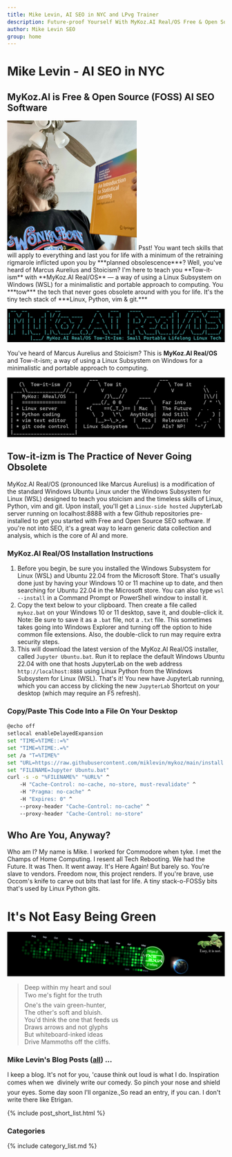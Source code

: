 ```yaml
---
title: Mike Levin, AI SEO in NYC and LPvg Trainer
description: Future-proof Yourself With MyKoz.AI Real/OS Free & Open Source (FOSS) AI SEO Software on a Small Linux Distro built with Python, vim, git and AI.
author: Mike Levin SEO
group: home
---
```


# Mike Levin - AI SEO in NYC

## MyKoz.AI is Free & Open Source (FOSS) AI SEO Software

<img class="picleft" width="300vw" alt="Mike Levin looking in suprise at An Introduction to Statistical Learning book" src="/assets/images/mike-levin-ai-seo.jpg" >
Psst! You want tech skills that will apply to everything and last you for life
with a minimum of the retraining rigmarole inflicted upon you by ***planned
obsolescence***? Well, you've heard of Marcus Aurelius and Stoicism? I'm here
to teach you **Tow-it-ism** with **MyKoz.AI Real/OS** &#151; a way of using a
Linux Subsystem on Windows (WSL) for a minimalistic and portable approach to
computing. You ***tow*** the tech that never goes obsolete around with you for
life. It's the tiny tech stack of ***Linux, Python, vim & git.***

![Mykoz.AI Real/OS](/assets/images/mykoz-ai-real-os-banner.png)

You've heard of Marcus Aurelius and Stoicism? This is **MyKoz.AI Real/OS** and
Tow-it-ism; a way of using a Linux Subsystem on Windows for a minimalistic and
portable approach to computing.

![Tow It Ism](/assets/images/tow-it-ism.png)

## Tow-it-izm is The Practice of Never Going Obsolete

MyKoz.AI Real/OS (pronounced like Marcus Aurelius) is a modification of the
standard Windows Ubuntu Linux under the Windows Subsystem for Linux (WSL)
designed to teach you stoicism and the timeless skills of Linux, Python, vim
and git. Upon install, you'll get a `Linux-side hosted` JupyterLab server
running on localhost:8888 with a few Github repositories pre-installed to get
you started with Free and Open Source SEO software. If you're not into SEO,
it's a great way to learn generic data collection and analysis, which is the
core of AI and more.

### MyKoz.AI Real/OS Installation Instructions

1. Before you begin, be sure you installed the Windows Subsystem for Linux
   (WSL) and Ubuntu 22.04 from the Microsoft Store. That's usually done just by
   having your Windows 10 or 11 machine up to date, and then searching for
   Ubuntu 22.04 in the Microsoft store. You can also type `wsl --install` in a
   Command Prompt or PowerShell window to install it.
2. Copy the text below to your clipboard. Then create a file called `mykoz.bat`
   on your Windows 10 or 11 desktop, save it, and double-click it. Note: Be
   sure to save it as a `.bat` file, not a `.txt` file. This sometimes takes
   going into Windows Explorer and turning off the option to hide common file
   extensions. Also, the double-click to run may require extra security steps.
3. This will download the latest version of the MyKoz.AI Real/OS installer,
   called `Jupyter Ubuntu.bat`. Run it to replace the default Windows Ubuntu
   22.04 with one that hosts JupyterLab on the web address
   `http://localhost:8888` using Linux Python from the Windows Subsystem for
   Linux (WSL). That's it! You new have JupyterLab running, which you can
   access by clicking the new `JupyterLab` Shortcut on your desktop (which may
   require an F5 refresh).

### Copy/Paste This Code Into a File On Your Desktop

```bash
@echo off
setlocal enableDelayedExpansion
set "TIME=%TIME::=%"
set "TIME=%TIME:.=%"
set /a "T=%TIME%"
set "URL=https://raw.githubusercontent.com/miklevin/mykoz/main/install.bat?cache=%T%"
set "FILENAME=Jupyter Ubuntu.bat"
curl -s -o "%FILENAME%" "%URL%" ^
    -H "Cache-Control: no-cache, no-store, must-revalidate" ^
    -H "Pragma: no-cache" ^
    -H "Expires: 0" ^
    --proxy-header "Cache-Control: no-cache" ^
    --proxy-header "Cache-Control: no-store"
```

## Who Are You, Anyway?

Who am I? My name is Mike. I worked for Commodore when tyke. I met the Champs
of Home Computing. I resent all Tech Rebooting. We had the Future. It was Then.
It went away. It's Here Again! But barely so. You're slave to vendors. Freedom
now, this project renders. If you're brave, use Occom's knife to carve out bits
that last for life. A tiny stack-o-FOSSy bits that's used by Linux Python gits.

# It's Not Easy Being Green

![Mike Levin Github Trails](/assets/images/mike-levin-github-trails.png)

> Deep within my heart and soul    
> Two me's fight for the truth&#151;    
> One's the vain green-hunter,    
> The other's soft and bluish.    
> You'd think the one that feeds us    
> Draws arrows and not glyphs    
> But whiteboard-inked ideas    
> Drive Mammoths off the cliffs.    

### Mike Levin's Blog Posts (<a href="/blog/">all</a>) ...

I keep a blog. It's not for you, 'cause think out loud is what I do.
Inspiration comes when we &#151; divinely write our comedy. So pinch your nose
and shield your eyes. Some day soon I'll organize.,So read an entry, if you
can. I don't write there like Etrigan. 

{% include post_short_list.html %}

### Categories

{% include category_list.md %}
